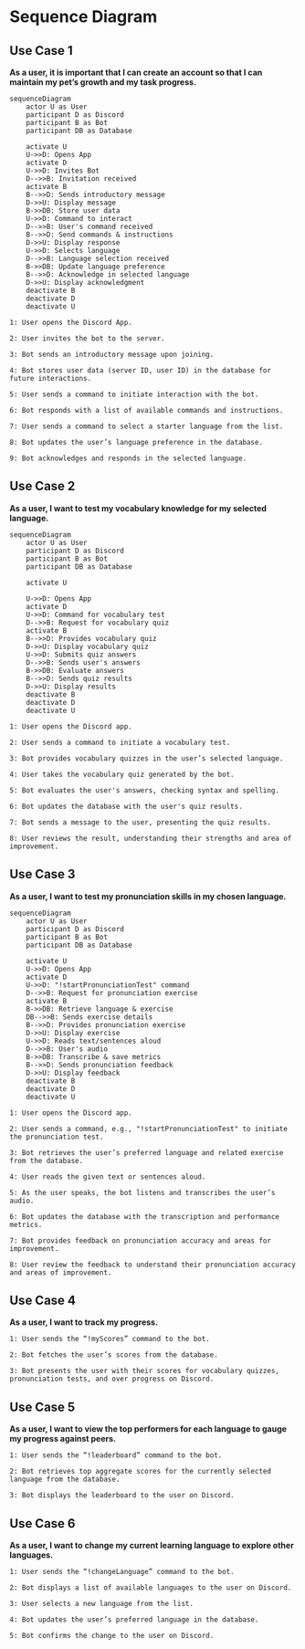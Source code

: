 # Sequence Diagram

## Use Case 1

**As a user, it is important that I can create an account so that I can maintain my pet’s growth and my task progress.**

```mermaid
sequenceDiagram
    actor U as User
    participant D as Discord
    participant B as Bot
    participant DB as Database

    activate U
    U->>D: Opens App
    activate D
    U->>D: Invites Bot
    D-->>B: Invitation received
    activate B
    B-->>D: Sends introductory message
    D->>U: Display message
    B->>DB: Store user data
    U->>D: Command to interact
    D-->>B: User's command received
    B-->>D: Send commands & instructions
    D->>U: Display response
    U->>D: Selects language
    D-->>B: Language selection received
    B->>DB: Update language preference
    B-->>D: Acknowledge in selected language
    D->>U: Display acknowledgment
    deactivate B
    deactivate D
    deactivate U

```
    1: User opens the Discord App.

    2: User invites the bot to the server.

    3: Bot sends an introductory message upon joining.

    4: Bot stores user data (server ID, user ID) in the database for future interactions.

    5: User sends a command to initiate interaction with the bot.

    6: Bot responds with a list of available commands and instructions.

    7: User sends a command to select a starter language from the list.

    8: Bot updates the user’s language preference in the database.

    9: Bot acknowledges and responds in the selected language.

## Use Case 2

**As a user, I want to test my vocabulary knowledge for my selected language.**

```mermaid
sequenceDiagram
    actor U as User
    participant D as Discord
    participant B as Bot
    participant DB as Database
    
    activate U

    U->>D: Opens App
    activate D
    U->>D: Command for vocabulary test
    D-->>B: Request for vocabulary quiz
    activate B
    B-->>D: Provides vocabulary quiz
    D->>U: Display vocabulary quiz
    U->>D: Submits quiz answers
    D-->>B: Sends user's answers
    B->>DB: Evaluate answers
    B-->>D: Sends quiz results
    D->>U: Display results
    deactivate B
    deactivate D
    deactivate U

```
    1: User opens the Discord app.

    2: User sends a command to initiate a vocabulary test.

    3: Bot provides vocabulary quizzes in the user’s selected language.

    4: User takes the vocabulary quiz generated by the bot.

    5: Bot evaluates the user's answers, checking syntax and spelling.

    6: Bot updates the database with the user's quiz results.

    7: Bot sends a message to the user, presenting the quiz results.

    8: User reviews the result, understanding their strengths and area of improvement.

## Use Case 3

**As a user, I want to test my pronunciation skills in my chosen language.**

```mermaid
sequenceDiagram
    actor U as User
    participant D as Discord
    participant B as Bot
    participant DB as Database
    
    activate U
    U->>D: Opens App
    activate D
    U->>D: "!startPronunciationTest" command
    D-->>B: Request for pronunciation exercise
    activate B
    B->>DB: Retrieve language & exercise
    DB-->>B: Sends exercise details
    B-->>D: Provides pronunciation exercise
    D->>U: Display exercise
    U->>D: Reads text/sentences aloud
    D-->>B: User's audio
    B->>DB: Transcribe & save metrics
    B-->>D: Sends pronunciation feedback
    D->>U: Display feedback
    deactivate B
    deactivate D
    deactivate U

```

    1: User opens the Discord app.

    2: User sends a command, e.g., "!startPronunciationTest" to initiate the pronunciation test.

    3: Bot retrieves the user’s preferred language and related exercise from the database.

    4: User reads the given text or sentences aloud.

    5: As the user speaks, the bot listens and transcribes the user’s audio.

    6: Bot updates the database with the transcription and performance metrics.

    7: Bot provides feedback on pronunciation accuracy and areas for improvement.

    8: User review the feedback to understand their pronunciation accuracy and areas of improvement.

## Use Case 4

**As a user, I want to track my progress.**



    1: User sends the “!myScores” command to the bot.

    2: Bot fetches the user’s scores from the database.

    3: Bot presents the user with their scores for vocabulary quizzes, pronunciation tests, and over progress on Discord.

## Use Case 5

**As a user, I want to view the top performers for each language to gauge my progress against peers.**



    1: User sends the “!leaderboard” command to the bot.

    2: Bot retrieves top aggregate scores for the currently selected language from the database.

    3: Bot displays the leaderboard to the user on Discord.

## Use Case 6

**As a user, I want to change my current learning language to explore other languages.**



    1: User sends the “!changeLanguage” command to the bot.

    2: Bot displays a list of available languages to the user on Discord.

    3: User selects a new language from the list.
 
    4: Bot updates the user’s preferred language in the database.

    5: Bot confirms the change to the user on Discord.



    
